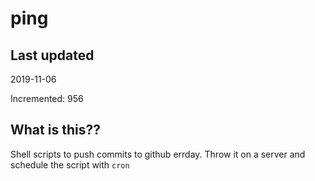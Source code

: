 # ping

## Last updated
2019-11-06

Incremented: 956

## What is this??
Shell scripts to push commits to github errday. Throw it on a server and schedule the script with `cron`
